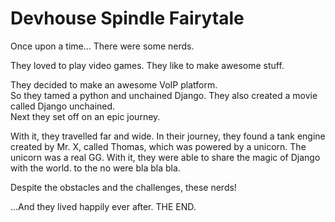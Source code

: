 # Devhouse Spindle Fairytale

Once upon a time...
There were some nerds.

They loved to play video games. 
They like to make awesome stuff.

They decided to make an awesome VoIP platform.  
So they tamed a python and unchained Django.
They also created a movie called Django unchained.  
Next they set off on an epic journey.

With it, they travelled far and wide. In their journey, they found a tank engine created by Mr. X, called Thomas, which was powered by a unicorn. The unicorn was a real GG. With it, they were able to share the magic of Django with the world.
to the no were bla bla bla.

Despite the obstacles and the challenges, these nerds!

...And they lived happily ever after. THE END.
